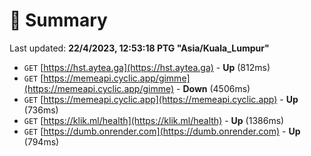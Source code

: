 # 📖 Summary
Last updated: **22/4/2023, 12:53:18 PTG "Asia/Kuala_Lumpur"**

- `GET` [https://hst.aytea.ga](https://hst.aytea.ga) - **Up** (812ms)
- `GET` [https://memeapi.cyclic.app/gimme](https://memeapi.cyclic.app/gimme) - **Down** (4506ms)
- `GET` [https://memeapi.cyclic.app](https://memeapi.cyclic.app) - **Up** (736ms)
- `GET` [https://klik.ml/health](https://klik.ml/health) - **Up** (1386ms)
- `GET` [https://dumb.onrender.com](https://dumb.onrender.com) - **Up** (794ms)
